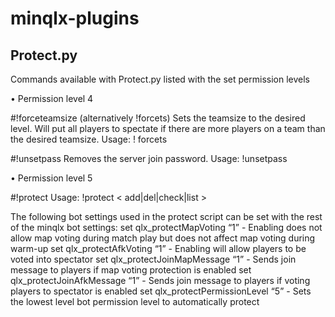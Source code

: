 # minqlx-plugins
## Protect.py
Commands available with Protect.py listed with the set permission levels

•	Permission level 4

#!forceteamsize (alternatively !forcets)
   Sets the teamsize to the desired level. Will put all players to spectate if there are more players on a team than the desired teamsize.
   Usage: ! forcets <wanted teamsize>
   
#!unsetpass
   Removes the server join password.
   Usage: !unsetpass
   
•	Permission level 5

#!protect
   Usage: !protect < add|del|check|list <player id> >



The following bot settings used in the protect script can be set with the rest of the minqlx bot settings:
set qlx_protectMapVoting “1” - Enabling does not allow map voting during match play but does not affect map voting during warm-up
set qlx_protectAfkVoting “1” - Enabling will allow players to be voted into spectator
set qlx_protectJoinMapMessage “1” - Sends join message to players if map voting protection is enabled
set qlx_protectJoinAfkMessage “1” - Sends join message to players if voting players to spectator is enabled
set qlx_protectPermissionLevel “5” - Sets the lowest level bot permission level to  automatically protect

